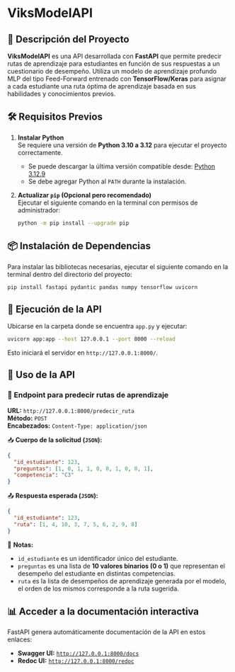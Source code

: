 # ViksModelAPI  

## 📌 Descripción del Proyecto  
**ViksModelAPI** es una API desarrollada con **FastAPI** que permite predecir rutas de aprendizaje para estudiantes en función de sus respuestas a un cuestionario de desempeño. Utiliza un modelo de aprendizaje profundo MLP del tipo Feed-Forward entrenado con **TensorFlow/Keras** para asignar a cada estudiante una ruta óptima de aprendizaje basada en sus habilidades y conocimientos previos.  

## 🛠️ Requisitos Previos  
1. **Instalar Python**  
   Se requiere una versión de **Python 3.10 a 3.12** para ejecutar el proyecto correctamente.  
   - Se puede descargar la última versión compatible desde: [Python 3.12.9](https://www.python.org/downloads/release/python-3129/)  
   - Se debe agregar Python al `PATH` durante la instalación.  

2. **Actualizar `pip` (Opcional pero recomendado)**  
   Ejecutar el siguiente comando en la terminal con permisos de administrador:  
   ```sh
   python -m pip install --upgrade pip
   ```

## 📦 Instalación de Dependencias  
Para instalar las bibliotecas necesarias, ejecutar el siguiente comando en la terminal dentro del directorio del proyecto:  
```sh
pip install fastapi pydantic pandas numpy tensorflow uvicorn
```

## 🚀 Ejecución de la API  
Ubicarse en la carpeta donde se encuentra `app.py` y ejecutar:  
```sh
uvicorn app:app --host 127.0.0.1 --port 8000 --reload
```
Esto iniciará el servidor en `http://127.0.0.1:8000/`.

## 📡 Uso de la API
### 🔹 Endpoint para predecir rutas de aprendizaje  
**URL:** `http://127.0.0.1:8000/predecir_ruta`  
**Método:** `POST`  
**Encabezados:** `Content-Type: application/json`  

📥 **Cuerpo de la solicitud (`JSON`):**  
```json
{
  "id_estudiante": 123,
  "preguntas": [1, 0, 1, 1, 0, 0, 1, 0, 0, 1],
  "competencia": "C3"
}
```
📤 **Respuesta esperada (`JSON`):**  
```json
{
  "id_estudiante": 123,
  "ruta": [1, 4, 10, 3, 7, 5, 6, 2, 9, 8]
}
```
📌 **Notas:**  
- `id_estudiante` es un identificador único del estudiante.  
- `preguntas` es una lista de **10 valores binarios (0 o 1)** que representan el desempeño del estudiante en distintas competencias.  
- `ruta` es la lista de desempeños de aprendizaje generada por el modelo, el orden de los mismos corresponde a la ruta sugerida.  

## 📊 Acceder a la documentación interactiva  
FastAPI genera automáticamente documentación de la API en estos enlaces:  
- **Swagger UI:** [`http://127.0.0.1:8000/docs`](http://127.0.0.1:8000/docs)  
- **Redoc UI:** [`http://127.0.0.1:8000/redoc`](http://127.0.0.1:8000/redoc)